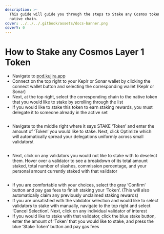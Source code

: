 ```yaml
---
description: >-
  This guide will guide you through the steps to Stake any Cosmos token on its
  native chain.
cover: ../../../.gitbook/assets/docs-banner.png
coverY: 0
---
```


# How to Stake any Cosmos Layer 1 Token

* Navigate to [pod.kujira.app](https://pod.kujira.app/)
* Connect on the top right to your Keplr or Sonar wallet by clicking the connect wallet button and selecting the corresponding wallet (Keplr or Sonar)
* Next, at the top right, select the corresponding chain to the native token that you would like to stake by scrolling through the list
* If you would like to stake this token to earn staking rewards, you must delegate it to someone already in the active set

<figure><img src="https://lh5.googleusercontent.com/0Cv6xiEOfNonq8LLxvNzy7LNQX747Og-r9z-97PDYD2QmjBpxNKoEqrwVEM6dvVb794Zo7zm6-gYydzNYWbnjYD4c1nvQ1nbQgxnytI8OeGA3IoclQ25I614T9D2KOc0emxVoQPwXa5v8HGu4bGyDNA" alt=""><figcaption></figcaption></figure>

* Navigate to the middle right where it says STAKE ‘Token’ and enter the amount of ‘Token’ you would like to stake. Next, click Optimize which will automatically spread your delegations uniformly across small validators\


<figure><img src="https://lh4.googleusercontent.com/EtkC0pr7tCCGHiCzfBRKQeInPJfkxSp3iRFPV2Rn4NutSBF7Nw6jDC_H1R_a2XBL5RPJBY-gK6EdGz25u5i82B64N8WuPKKqT8kzrfUsFWczEFxUQTEYKtRnlAZCp8-L8m9JFbE8LG8QZYUoE2L1HHc" alt=""><figcaption></figcaption></figure>

* Next, click on any validators you would not like to stake with to deselect them. Hover over a validator to see a breakdown of its total amount staked, total number of slashes, commission percentage, and your personal amount currently staked with that validator

<figure><img src="https://lh4.googleusercontent.com/x61cUAlTkSOkWRym6WJhYldJPH6ZS6obNQibXeq-KogHQ67nYgywfeYsIdj2wqo6lOWoNjMziP8SC1bGfjzz4g4DYnc2ZB4M38Yi6VYNQI4QKGZZNSKAeoL89pKcjU-26qonNkoaUntcjlm8XB1NYYQ" alt=""><figcaption></figcaption></figure>

* If you are comfortable with your choices, select the gray ‘Confirm’ button and pay gas fees to finish staking your ‘Token’. (This will also automatically claim any previously unclaimed staking rewards)
* If you are unsatisfied with the validator selection and would like to select validators to stake with manually, navigate to the top right and select ‘Cancel Selection’. Next, click on any individual validator of interest
* If you would like to stake with that validator, click the blue stake button, enter the amount of ‘Token’ that you would like to stake, and press the blue ‘Stake Token’ button and pay gas fees
